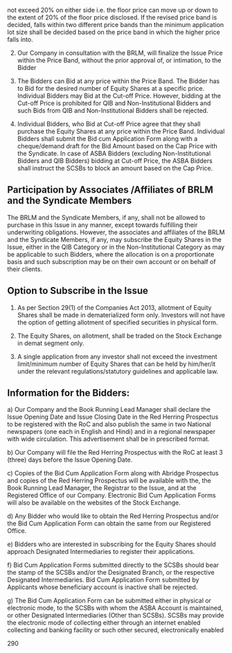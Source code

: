 not exceed 20% on either side i.e. the floor price can move up or down to the extent of 20% of the floor price disclosed. If the revised price band is decided, falls within two different price bands than the minimum application lot size shall be decided based on the price band in which the higher price falls into.

2. Our Company in consultation with the BRLM, will finalize the Issue Price within the Price Band, without the prior approval of, or intimation, to the Bidder

3. The Bidders can Bid at any price within the Price Band. The Bidder has to Bid for the desired number of Equity Shares at a specific price. Individual Bidders may Bid at the Cut-off Price. However, bidding at the Cut-off Price is prohibited for QIB and Non-Institutional Bidders and such Bids from QIB and Non-Institutional Bidders shall be rejected.

4. Individual Bidders, who Bid at Cut-off Price agree that they shall purchase the Equity Shares at any price within the Price Band. Individual Bidders shall submit the Bid cum Application Form along with a cheque/demand draft for the Bid Amount based on the Cap Price with the Syndicate. In case of ASBA Bidders (excluding Non-Institutional Bidders and QIB Bidders) bidding at Cut-off Price, the ASBA Bidders shall instruct the SCSBs to block an amount based on the Cap Price.

## Participation by Associates /Affiliates of BRLM and the Syndicate Members

The BRLM and the Syndicate Members, if any, shall not be allowed to purchase in this Issue in any manner, except towards fulfilling their underwriting obligations. However, the associates and affiliates of the BRLM and the Syndicate Members, if any, may subscribe the Equity Shares in the Issue, either in the QIB Category or in the Non-Institutional Category as may be applicable to such Bidders, where the allocation is on a proportionate basis and such subscription may be on their own account or on behalf of their clients.

## Option to Subscribe in the Issue

1. As per Section 29(1) of the Companies Act 2013, allotment of Equity Shares shall be made in dematerialized form only. Investors will not have the option of getting allotment of specified securities in physical form.

2. The Equity Shares, on allotment, shall be traded on the Stock Exchange in demat segment only.

3. A single application from any investor shall not exceed the investment limit/minimum number of Equity Shares that can be held by him/her/it under the relevant regulations/statutory guidelines and applicable law.

## Information for the Bidders:

a) Our Company and the Book Running Lead Manager shall declare the Issue Opening Date and Issue Closing Date in the Red Herring Prospectus to be registered with the RoC and also publish the same in two National newspapers (one each in English and Hindi) and in a regional newspaper with wide circulation. This advertisement shall be in prescribed format.

b) Our Company will file the Red Herring Prospectus with the RoC at least 3 (three) days before the Issue Opening Date.

c) Copies of the Bid Cum Application Form along with Abridge Prospectus and copies of the Red Herring Prospectus will be available with the, the Book Running Lead Manager, the Registrar to the Issue, and at the Registered Office of our Company. Electronic Bid Cum Application Forms will also be available on the websites of the Stock Exchange.

d) Any Bidder who would like to obtain the Red Herring Prospectus and/or the Bid Cum Application Form can obtain the same from our Registered Office.

e) Bidders who are interested in subscribing for the Equity Shares should approach Designated Intermediaries to register their applications.

f) Bid Cum Application Forms submitted directly to the SCSBs should bear the stamp of the SCSBs and/or the Designated Branch, or the respective Designated Intermediaries. Bid Cum Application Form submitted by Applicants whose beneficiary account is inactive shall be rejected.

g) The Bid Cum Application Form can be submitted either in physical or electronic mode, to the SCSBs with whom the ASBA Account is maintained, or other Designated Intermediaries (Other than SCSBs). SCSBs may provide the electronic mode of collecting either through an internet enabled collecting and banking facility or such other secured, electronically enabled

290